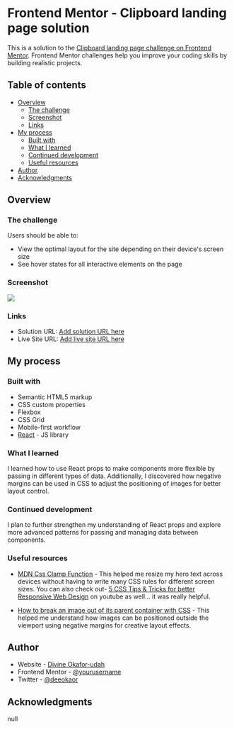 # Frontend Mentor - Clipboard landing page solution

This is a solution to the [Clipboard landing page challenge on Frontend Mentor](https://www.frontendmentor.io/challenges/clipboard-landing-page-5cc9bccd6c4c91111378ecb9). Frontend Mentor challenges help you improve your coding skills by building realistic projects. 

## Table of contents

- [Overview](#overview)
  - [The challenge](#the-challenge)
  - [Screenshot](#screenshot)
  - [Links](#links)
- [My process](#my-process)
  - [Built with](#built-with)
  - [What I learned](#what-i-learned)
  - [Continued development](#continued-development)
  - [Useful resources](#useful-resources)
- [Author](#author)
- [Acknowledgments](#acknowledgments)


## Overview

### The challenge

Users should be able to:

- View the optimal layout for the site depending on their device's screen size
- See hover states for all interactive elements on the page

### Screenshot

![](./screenshot.jpg)

### Links

- Solution URL: [Add solution URL here](https://your-solution-url.com)
- Live Site URL: [Add live site URL here](https://your-live-site-url.com)

## My process

### Built with

- Semantic HTML5 markup
- CSS custom properties
- Flexbox
- CSS Grid
- Mobile-first workflow
- [React](https://reactjs.org/) - JS library


### What I learned

I learned how to use React props to make components more flexible by passing in different types of data. Additionally, I discovered how negative margins can be used in CSS to adjust the positioning of images for better layout control.

### Continued development

I plan to further strengthen my understanding of React props and explore more advanced patterns for passing and managing data between components.

### Useful resources

- [MDN Css Clamp Function](https://developer.mozilla.org/en-US/docs/Web/CSS/clamp) - This helped me resize my hero text across devices without having to write many CSS rules for different screen sizes. You can also check out- [5 CSS Tips & Tricks for better Responsive Web Design](https://youtu.be/2IV08sP9m3U?si=sHT3kG-kBc8ltGkt) on youtube as well... it was really helpful.

- [How to break an image out of its parent container with CSS](https://gomakethings.com/how-to-break-an-image-out-of-its-parent-container-with-css/) - This helped me understand how images can be positioned outside the viewport using negative margins for creative layout effects.


## Author

- Website - [Divine Okafor-udah](https://deedev.netlify.app)
- Frontend Mentor - [@yourusername](https://www.frontendmentor.io/profile/deeokafor)
- Twitter - [@deeokaor](https://www.twitter.com/dee_okafor)


## Acknowledgments

null